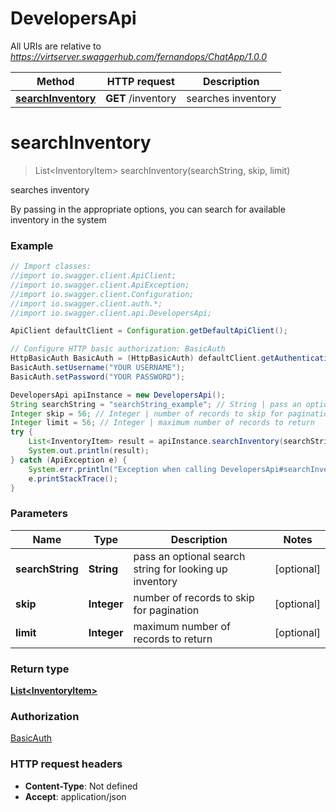# DevelopersApi

All URIs are relative to *https://virtserver.swaggerhub.com/fernandops/ChatApp/1.0.0*

Method | HTTP request | Description
------------- | ------------- | -------------
[**searchInventory**](DevelopersApi.md#searchInventory) | **GET** /inventory | searches inventory


<a name="searchInventory"></a>
# **searchInventory**
> List&lt;InventoryItem&gt; searchInventory(searchString, skip, limit)

searches inventory

By passing in the appropriate options, you can search for available inventory in the system 

### Example
```java
// Import classes:
//import io.swagger.client.ApiClient;
//import io.swagger.client.ApiException;
//import io.swagger.client.Configuration;
//import io.swagger.client.auth.*;
//import io.swagger.client.api.DevelopersApi;

ApiClient defaultClient = Configuration.getDefaultApiClient();

// Configure HTTP basic authorization: BasicAuth
HttpBasicAuth BasicAuth = (HttpBasicAuth) defaultClient.getAuthentication("BasicAuth");
BasicAuth.setUsername("YOUR USERNAME");
BasicAuth.setPassword("YOUR PASSWORD");

DevelopersApi apiInstance = new DevelopersApi();
String searchString = "searchString_example"; // String | pass an optional search string for looking up inventory
Integer skip = 56; // Integer | number of records to skip for pagination
Integer limit = 56; // Integer | maximum number of records to return
try {
    List<InventoryItem> result = apiInstance.searchInventory(searchString, skip, limit);
    System.out.println(result);
} catch (ApiException e) {
    System.err.println("Exception when calling DevelopersApi#searchInventory");
    e.printStackTrace();
}
```

### Parameters

Name | Type | Description  | Notes
------------- | ------------- | ------------- | -------------
 **searchString** | **String**| pass an optional search string for looking up inventory | [optional]
 **skip** | **Integer**| number of records to skip for pagination | [optional]
 **limit** | **Integer**| maximum number of records to return | [optional]

### Return type

[**List&lt;InventoryItem&gt;**](InventoryItem.md)

### Authorization

[BasicAuth](../README.md#BasicAuth)

### HTTP request headers

 - **Content-Type**: Not defined
 - **Accept**: application/json

